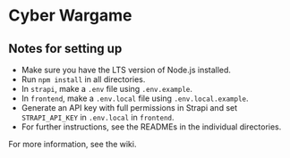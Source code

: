 # Cyber Wargame

## Notes for setting up
- Make sure you have the LTS version of Node.js installed.
- Run `npm install` in all directories.
- In `strapi`, make a `.env` file using `.env.example`.
- In `frontend`, make a `.env.local` file using `.env.local.example`.
- Generate an API key with full permissions in Strapi and set `STRAPI_API_KEY` in `.env.local` in `frontend`.
- For further instructions, see the READMEs in the individual directories.

For more information, see the wiki.

